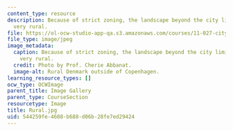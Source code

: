 ```yaml
---
content_type: resource
description: Because of strict zoning, the landscape beyond the city limits remains
  very rural.
file: https://ol-ocw-studio-app-qa.s3.amazonaws.com/courses/11-027-city-to-city-comparing-researching-and-writing-about-cities-spring-2006/544259fe4608b688d06b28fe7ed29424_Rural.jpg
file_type: image/jpeg
image_metadata:
  caption: Because of strict zoning, the landscape beyond the city limits remains
    very rural.
  credit: Photo by Prof. Cherie Abbanat.
  image-alt: Rural Denmark outside of Copenhagen.
learning_resource_types: []
ocw_type: OCWImage
parent_title: Image Gallery
parent_type: CourseSection
resourcetype: Image
title: Rural.jpg
uid: 544259fe-4608-b688-d06b-28fe7ed29424
---
```


